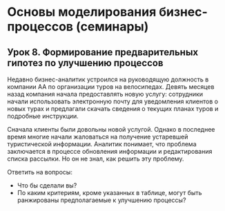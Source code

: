 # Основы моделирования бизнес-процессов (семинары)

## Урок 8. Формирование предварительных гипотез по улучшению процессов

Недавно бизнес-аналитик устроился на руководящую должность в компании AA по организации туров на велосипедах. Девять месяцев назад компания начала предоставлять новую услугу: сотрудники начали использовать электронную почту для уведомления клиентов о новых турах и предлагали скачать сведения о текущих планах туров и подробные инструкции.

Сначала клиенты были довольны новой услугой. Однако в последнее время многие начали жаловаться на получение устаревшей туристической информации. Аналитик понимает, что проблема заключается в процессе обновления информации и редактирования списка рассылки. Но он не знал, как решить эту проблему.

Ответить на вопросы:
- Что бы сделали вы?
- По каким критериям, кроме указанных в таблице, могут быть ранжированы предполагаемые к улучшению процессы?